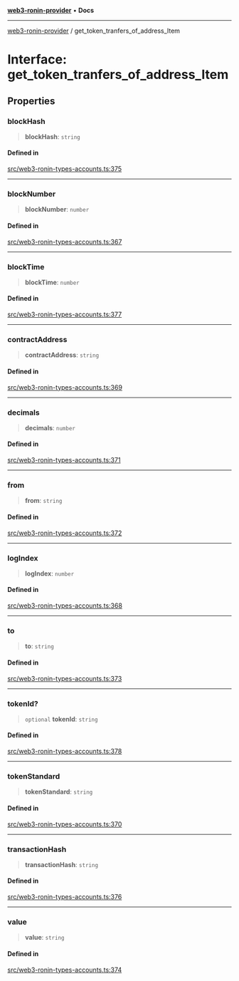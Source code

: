 [**web3-ronin-provider**](../README.md) • **Docs**

***

[web3-ronin-provider](../globals.md) / get\_token\_tranfers\_of\_address\_Item

# Interface: get\_token\_tranfers\_of\_address\_Item

## Properties

### blockHash

> **blockHash**: `string`

#### Defined in

[src/web3-ronin-types-accounts.ts:375](https://github.com/chuacw/web3-ronin-provider/blob/56fda69eb1bad2d2fd8f29422ffb14cf65ae3973/src/web3-ronin-types-accounts.ts#L375)

***

### blockNumber

> **blockNumber**: `number`

#### Defined in

[src/web3-ronin-types-accounts.ts:367](https://github.com/chuacw/web3-ronin-provider/blob/56fda69eb1bad2d2fd8f29422ffb14cf65ae3973/src/web3-ronin-types-accounts.ts#L367)

***

### blockTime

> **blockTime**: `number`

#### Defined in

[src/web3-ronin-types-accounts.ts:377](https://github.com/chuacw/web3-ronin-provider/blob/56fda69eb1bad2d2fd8f29422ffb14cf65ae3973/src/web3-ronin-types-accounts.ts#L377)

***

### contractAddress

> **contractAddress**: `string`

#### Defined in

[src/web3-ronin-types-accounts.ts:369](https://github.com/chuacw/web3-ronin-provider/blob/56fda69eb1bad2d2fd8f29422ffb14cf65ae3973/src/web3-ronin-types-accounts.ts#L369)

***

### decimals

> **decimals**: `number`

#### Defined in

[src/web3-ronin-types-accounts.ts:371](https://github.com/chuacw/web3-ronin-provider/blob/56fda69eb1bad2d2fd8f29422ffb14cf65ae3973/src/web3-ronin-types-accounts.ts#L371)

***

### from

> **from**: `string`

#### Defined in

[src/web3-ronin-types-accounts.ts:372](https://github.com/chuacw/web3-ronin-provider/blob/56fda69eb1bad2d2fd8f29422ffb14cf65ae3973/src/web3-ronin-types-accounts.ts#L372)

***

### logIndex

> **logIndex**: `number`

#### Defined in

[src/web3-ronin-types-accounts.ts:368](https://github.com/chuacw/web3-ronin-provider/blob/56fda69eb1bad2d2fd8f29422ffb14cf65ae3973/src/web3-ronin-types-accounts.ts#L368)

***

### to

> **to**: `string`

#### Defined in

[src/web3-ronin-types-accounts.ts:373](https://github.com/chuacw/web3-ronin-provider/blob/56fda69eb1bad2d2fd8f29422ffb14cf65ae3973/src/web3-ronin-types-accounts.ts#L373)

***

### tokenId?

> `optional` **tokenId**: `string`

#### Defined in

[src/web3-ronin-types-accounts.ts:378](https://github.com/chuacw/web3-ronin-provider/blob/56fda69eb1bad2d2fd8f29422ffb14cf65ae3973/src/web3-ronin-types-accounts.ts#L378)

***

### tokenStandard

> **tokenStandard**: `string`

#### Defined in

[src/web3-ronin-types-accounts.ts:370](https://github.com/chuacw/web3-ronin-provider/blob/56fda69eb1bad2d2fd8f29422ffb14cf65ae3973/src/web3-ronin-types-accounts.ts#L370)

***

### transactionHash

> **transactionHash**: `string`

#### Defined in

[src/web3-ronin-types-accounts.ts:376](https://github.com/chuacw/web3-ronin-provider/blob/56fda69eb1bad2d2fd8f29422ffb14cf65ae3973/src/web3-ronin-types-accounts.ts#L376)

***

### value

> **value**: `string`

#### Defined in

[src/web3-ronin-types-accounts.ts:374](https://github.com/chuacw/web3-ronin-provider/blob/56fda69eb1bad2d2fd8f29422ffb14cf65ae3973/src/web3-ronin-types-accounts.ts#L374)
